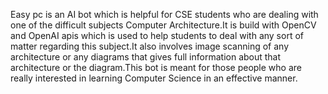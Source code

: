 Easy pc is an AI bot which is helpful for CSE students who are dealing with one of the difficult subjects Computer Architecture.It is build with OpenCV and OpenAI apis which is used to help students to deal with any sort of matter regarding this subject.It also involves image scanning of any architecture or any diagrams that gives full information about that architecture or the diagram.This bot is meant for those people who are really interested in learning Computer Science in an effective manner.

